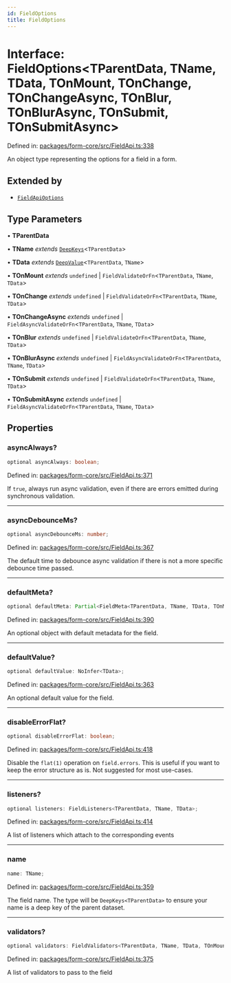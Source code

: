 ```yaml
---
id: FieldOptions
title: FieldOptions
---
```


<!-- DO NOT EDIT: this page is autogenerated from the type comments -->

# Interface: FieldOptions\<TParentData, TName, TData, TOnMount, TOnChange, TOnChangeAsync, TOnBlur, TOnBlurAsync, TOnSubmit, TOnSubmitAsync\>

Defined in: [packages/form-core/src/FieldApi.ts:338](https://github.com/TanStack/form/blob/main/packages/form-core/src/FieldApi.ts#L338)

An object type representing the options for a field in a form.

## Extended by

- [`FieldApiOptions`](fieldapioptions.md)

## Type Parameters

• **TParentData**

• **TName** *extends* [`DeepKeys`](../type-aliases/deepkeys.md)\<`TParentData`\>

• **TData** *extends* [`DeepValue`](../type-aliases/deepvalue.md)\<`TParentData`, `TName`\>

• **TOnMount** *extends* `undefined` \| `FieldValidateOrFn`\<`TParentData`, `TName`, `TData`\>

• **TOnChange** *extends* `undefined` \| `FieldValidateOrFn`\<`TParentData`, `TName`, `TData`\>

• **TOnChangeAsync** *extends* `undefined` \| `FieldAsyncValidateOrFn`\<`TParentData`, `TName`, `TData`\>

• **TOnBlur** *extends* `undefined` \| `FieldValidateOrFn`\<`TParentData`, `TName`, `TData`\>

• **TOnBlurAsync** *extends* `undefined` \| `FieldAsyncValidateOrFn`\<`TParentData`, `TName`, `TData`\>

• **TOnSubmit** *extends* `undefined` \| `FieldValidateOrFn`\<`TParentData`, `TName`, `TData`\>

• **TOnSubmitAsync** *extends* `undefined` \| `FieldAsyncValidateOrFn`\<`TParentData`, `TName`, `TData`\>

## Properties

### asyncAlways?

```ts
optional asyncAlways: boolean;
```

Defined in: [packages/form-core/src/FieldApi.ts:371](https://github.com/TanStack/form/blob/main/packages/form-core/src/FieldApi.ts#L371)

If `true`, always run async validation, even if there are errors emitted during synchronous validation.

***

### asyncDebounceMs?

```ts
optional asyncDebounceMs: number;
```

Defined in: [packages/form-core/src/FieldApi.ts:367](https://github.com/TanStack/form/blob/main/packages/form-core/src/FieldApi.ts#L367)

The default time to debounce async validation if there is not a more specific debounce time passed.

***

### defaultMeta?

```ts
optional defaultMeta: Partial<FieldMeta<TParentData, TName, TData, TOnMount, TOnChange, TOnChangeAsync, TOnBlur, TOnBlurAsync, TOnSubmit, TOnSubmitAsync, any, any, any, any, any, any, any>>;
```

Defined in: [packages/form-core/src/FieldApi.ts:390](https://github.com/TanStack/form/blob/main/packages/form-core/src/FieldApi.ts#L390)

An optional object with default metadata for the field.

***

### defaultValue?

```ts
optional defaultValue: NoInfer<TData>;
```

Defined in: [packages/form-core/src/FieldApi.ts:363](https://github.com/TanStack/form/blob/main/packages/form-core/src/FieldApi.ts#L363)

An optional default value for the field.

***

### disableErrorFlat?

```ts
optional disableErrorFlat: boolean;
```

Defined in: [packages/form-core/src/FieldApi.ts:418](https://github.com/TanStack/form/blob/main/packages/form-core/src/FieldApi.ts#L418)

Disable the `flat(1)` operation on `field.errors`. This is useful if you want to keep the error structure as is. Not suggested for most use-cases.

***

### listeners?

```ts
optional listeners: FieldListeners<TParentData, TName, TData>;
```

Defined in: [packages/form-core/src/FieldApi.ts:414](https://github.com/TanStack/form/blob/main/packages/form-core/src/FieldApi.ts#L414)

A list of listeners which attach to the corresponding events

***

### name

```ts
name: TName;
```

Defined in: [packages/form-core/src/FieldApi.ts:359](https://github.com/TanStack/form/blob/main/packages/form-core/src/FieldApi.ts#L359)

The field name. The type will be `DeepKeys<TParentData>` to ensure your name is a deep key of the parent dataset.

***

### validators?

```ts
optional validators: FieldValidators<TParentData, TName, TData, TOnMount, TOnChange, TOnChangeAsync, TOnBlur, TOnBlurAsync, TOnSubmit, TOnSubmitAsync>;
```

Defined in: [packages/form-core/src/FieldApi.ts:375](https://github.com/TanStack/form/blob/main/packages/form-core/src/FieldApi.ts#L375)

A list of validators to pass to the field
